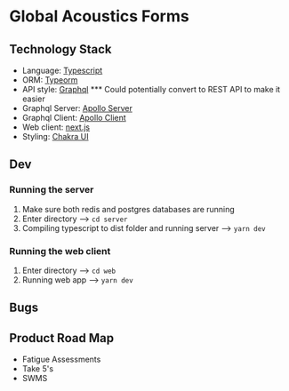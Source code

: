 # Global Acoustics Forms


## Technology Stack

- Language: [Typescript](https://www.typescriptlang.org/)
- ORM: [Typeorm](https://typeorm.io/)
- API style: [Graphql](https://graphql.org/) \*\*\* Could potentially convert to REST API to make it easier
- Graphql Server: [Apollo Server](https://github.com/apollographql/apollo-server)
- Graphql Client: [Apollo Client](https://github.com/apollographql/apollo-client)
- Web client: [next.js](https://nextjs.org/)
- Styling: [Chakra UI](https://chakra-ui.com/)

## Dev

### Running the server

1. Make sure both redis and postgres databases are running
2. Enter directory --> `cd server`
3. Compiling typescript to dist folder and running server --> `yarn dev`

### Running the web client

1. Enter directory --> `cd web`
2. Running web app --> `yarn dev`


## Bugs



## Product Road Map

- Fatigue Assessments
- Take 5's
- SWMS
